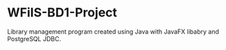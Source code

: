 # WFiIS-BD1-Project
Library management program created using Java with JavaFX libabry and PostgreSQL JDBC.
